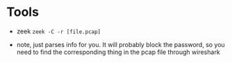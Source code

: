 
# Tools
* zeek
```zeek -C -r [file.pcap]```

* note, just parses info for you.  It will probably block the password, so you need to find the corresponding thing in the pcap file through wireshark

